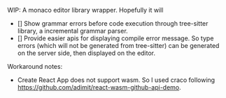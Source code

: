 WIP: A monaco editor library wrapper. Hopefully it will

- [] Show grammar errors before code execution through tree-sitter library, a incremental grammar parser.
- [] Provide easier apis for displaying compile error message. So type errors (which will not be generated from tree-sitter) can be generated on the server side, then displayed on the editor.


Workaround notes:
- Create React App does not support wasm. So I used craco following https://github.com/adimit/react-wasm-github-api-demo.